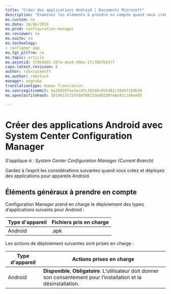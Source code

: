 ```yaml
---
title: "Créer des applications Android | Documents Microsoft"
description: "Examinez les éléments à prendre en compte quand vous créez et déployez des applications pour appareils Android."
ms.custom: na
ms.date: 10/06/2016
ms.prod: configuration-manager
ms.reviewer: na
ms.suite: na
ms.technology:
- configmgr-app
ms.tgt_pltfrm: na
ms.topic: article
ms.assetid: 379b4601-107a-4ea9-99be-1fc70b7bb377
caps.latest.revision: 6
author: robstackmsft
ms.author: robstack
manager: angrobe
translationtype: Human Translation
ms.sourcegitcommit: 6a28028faa5ecd7c3d3d4c055481c10467189b38
ms.openlocfilehash: 5819613172d7ddf88133e802507e8e92c149a885

---
```

# <a name="create-android-applications-with-system-center-configuration-manager"></a>Créer des applications Android avec System Center Configuration Manager

*S’applique à : System Center Configuration Manager (Current Branch)*

Gardez à l’esprit les considérations suivantes quand vous créez et déployez des applications pour appareils Android.  

## <a name="general-considerations"></a>Éléments généraux à prendre en compte

Configuration Manager prend en charge le déploiement des types d’applications suivants pour Android :

|Type d'appareil|Fichiers pris en charge|
|-|-|
|Android|.apk|

Les actions de déploiement suivantes sont prises en charge :

|Type d'appareil|Actions prises en charge|
|-|-|
|Android|**Disponible**, **Obligatoire**. L’utilisateur doit donner son consentement pour l’installation et la désinstallation.



<!--HONumber=Dec16_HO3-->



